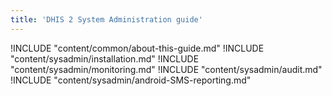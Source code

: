 ```yaml
---
title: 'DHIS 2 System Administration guide'
---
```

<!--DHIS2-SECTION-ID:index_system_administration-->

!INCLUDE "content/common/about-this-guide.md"
!INCLUDE "content/sysadmin/installation.md"
!INCLUDE "content/sysadmin/monitoring.md"
!INCLUDE "content/sysadmin/audit.md"
!INCLUDE "content/sysadmin/android-SMS-reporting.md"
